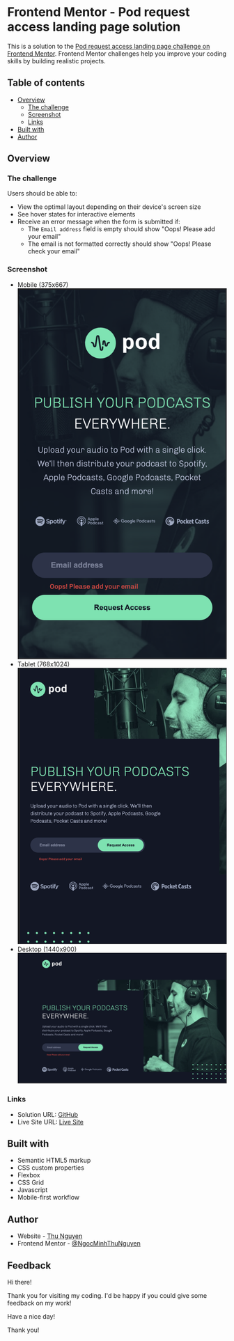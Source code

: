 # Frontend Mentor - Pod request access landing page solution

This is a solution to the [Pod request access landing page challenge on Frontend Mentor](https://www.frontendmentor.io/challenges/pod-request-access-landing-page-eyTmdkLSG). Frontend Mentor challenges help you improve your coding skills by building realistic projects. 

## Table of contents

- [Overview](#overview)
  - [The challenge](#the-challenge)
  - [Screenshot](#screenshot)
  - [Links](#links)
- [Built with](#built-with)
- [Author](#author)

## Overview

### The challenge

Users should be able to:

- View the optimal layout depending on their device's screen size
- See hover states for interactive elements
- Receive an error message when the form is submitted if:
  - The `Email address` field is empty should show "Oops! Please add your email"
  - The email is not formatted correctly should show "Oops! Please check your email"

### Screenshot

- Mobile (375x667)
![](assets/images/screenshot-mobile.png)
- Tablet (768x1024)
![](assets/images/screenshot-tablet.png)
- Desktop (1440x900)
![](assets/images/screenshot-desktop.png)

### Links

- Solution URL: [GitHub](https://github.com/NgocMinhThuNguyen/POD-REQUEST-ACCESS-LANDING-PAGE.git)
- Live Site URL: [Live Site](https://your-live-site-url.com)

## Built with

- Semantic HTML5 markup
- CSS custom properties
- Flexbox
- CSS Grid
- Javascript
- Mobile-first workflow

## Author

- Website - [Thu Nguyen](https://github.com/NgocMinhThuNguyen)
- Frontend Mentor - [@NgocMinhThuNguyen](https://www.frontendmentor.io/profile/NgocMinhThuNguyen)

## Feedback

Hi there!

Thank you for visiting my coding. I'd be happy if you could give some feedback on my work!

Have a nice day!

Thank you!
